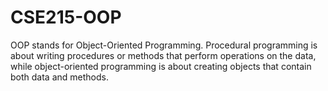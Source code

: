 # CSE215-OOP
OOP stands for Object-Oriented Programming.
 Procedural programming is about writing procedures or methods that perform operations on the data, while object-oriented programming is about creating objects that contain both data and methods.
